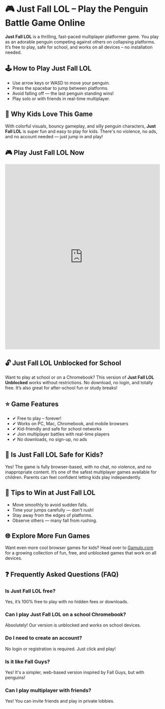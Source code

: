 <!DOCTYPE html>
<html lang="en">
<head>
  <meta charset="UTF-8" />
  <meta name="viewport" content="width=device-width, initial-scale=1.0"/>
  <meta name="robots" content="index, follow">
  <meta name="description" content="Play Just Fall LOL online for free! Safe for school, no downloads, and works on all devices. Join the penguin battle royale fun now!">
  <meta name="keywords" content="Just Fall LOL, just fall lol unblocked, play just fall lol, just fall lol game, penguin game online, fall guys online, browser games multiplayer">
  <title>Just Fall LOL 🐧 Play Online for Free | No Download | Gamulo</title>

  <!-- Open Graph Tags -->
  <meta property="og:title" content="Just Fall LOL 🐧 Play Online for Free | No Download" />
  <meta property="og:description" content="Join the penguin battle royale game Just Fall LOL. Free, unblocked, and no install needed. Fun for all ages!" />
  <meta property="og:image" content="https://gamulo.com/wp-content/uploads/thumbs/custom/J/just-fall-LOGO-150x150.png" />
  <meta property="og:url" content="https://gamulo.com/game/just-fall-lol-unblocked" />
  <meta property="og:type" content="website" />

  <!-- Twitter Card -->
  <meta name="twitter:card" content="summary_large_image">
  <meta name="twitter:title" content="Just Fall LOL 🐧 Play Online for Free | Gamulo">
  <meta name="twitter:description" content="Play the hit penguin platform game Just Fall LOL in your browser. No download. Free and fun for kids and families.">
  <meta name="twitter:image" content="https://gamulo.com/wp-content/uploads/thumbs/custom/J/just-fall-LOGO-150x150.png">

  <!-- Canonical URL -->
  <link rel="canonical" href="https://gamulo.com/game/just-fall-lol-unblocked"/>

  <!-- Structured Data for Rich Results -->
  <script type="application/ld+json">
  {
    "@context": "https://schema.org",
    "@type": "VideoGame",
    "name": "Just Fall LOL",
    "url": "https://gamulo.com/game/just-fall-lol-unblocked",
    "image": "https://gamulo.com/wp-content/uploads/thumbs/custom/J/just-fall-LOGO-150x150.png",
    "description": "Play Just Fall LOL online for free! Join penguin battles on falling platforms in this browser-based multiplayer game. Safe, fun, and unblocked!",
    "genre": "Multiplayer Platformer",
    "operatingSystem": "Web Browser",
    "applicationCategory": "GameApplication",
    "publisher": {
      "@type": "Organization",
      "name": "Gamulo"
    }
  }
  </script>
</head>

<body>

<h1>🎮 Just Fall LOL – Play the Penguin Battle Game Online</h1>

<p><strong>Just Fall LOL</strong> is a thrilling, fast-paced multiplayer platformer game. You play as an adorable penguin competing against others on collapsing platforms. It’s free to play, safe for school, and works on all devices – no installation needed.</p>

<h2>🕹️ How to Play Just Fall LOL</h2>

<ul>
  <li>Use arrow keys or WASD to move your penguin.</li>
  <li>Press the spacebar to jump between platforms.</li>
  <li>Avoid falling off — the last penguin standing wins!</li>
  <li>Play solo or with friends in real-time multiplayer.</li>
</ul>

<h2>🐧 Why Kids Love This Game</h2>

<p>With colorful visuals, bouncy gameplay, and silly penguin characters, <strong>Just Fall LOL</strong> is super fun and easy to play for kids. There's no violence, no ads, and no account needed — just jump in and play!</p>

<h2>🎮 Play Just Fall LOL Now</h2>

<iframe
  src="https://just-fall-lol.github.io/file/"
  width="100%"
  height="600"
  frameborder="0"
  allowfullscreen
  title="Just Fall LOL Game"
  style="max-width: 900px; display: block; margin: auto;"
></iframe>

<h2>🔓 Just Fall LOL Unblocked for School</h2>

<p>Want to play at school or on a Chromebook? This version of <strong>Just Fall LOL Unblocked</strong> works without restrictions. No download, no login, and totally free. It’s also great for after-school fun or study breaks!</p>

<h2>⭐ Game Features</h2>

<ul>
  <li>✔ Free to play – forever!</li>
  <li>✔ Works on PC, Mac, Chromebook, and mobile browsers</li>
  <li>✔ Kid-friendly and safe for school networks</li>
  <li>✔ Join multiplayer battles with real-time players</li>
  <li>✔ No downloads, no sign-up, no ads</li>
</ul>

<h2>📱 Is Just Fall LOL Safe for Kids?</h2>

<p>Yes! The game is fully browser-based, with no chat, no violence, and no inappropriate content. It’s one of the safest multiplayer games available for children. Parents can feel confident letting kids play independently.</p>

<h2>🧠 Tips to Win at Just Fall LOL</h2>

<ul>
  <li>Move smoothly to avoid sudden falls.</li>
  <li>Time your jumps carefully — don't rush!</li>
  <li>Stay away from the edges of platforms.</li>
  <li>Observe others — many fall from rushing.</li>
</ul>

<h2>🌐 Explore More Fun Games</h2>

<p>Want even more cool browser games for kids? Head over to <a href="https://gamulo.com" rel="dofollow">Gamulo.com</a> for a growing collection of fun, free, and unblocked games that work on all devices.</p>

<h2>❓ Frequently Asked Questions (FAQ)</h2>

<h3>Is Just Fall LOL free?</h3>
<p>Yes, it’s 100% free to play with no hidden fees or downloads.</p>

<h3>Can I play Just Fall LOL on a school Chromebook?</h3>
<p>Absolutely! Our version is unblocked and works on school devices.</p>

<h3>Do I need to create an account?</h3>
<p>No login or registration is required. Just click and play!</p>

<h3>Is it like Fall Guys?</h3>
<p>Yes! It's a simpler, web-based version inspired by Fall Guys, but with penguins!</p>

<h3>Can I play multiplayer with friends?</h3>
<p>Yes! You can invite friends and play in private lobbies.</p>

</body>
</html>
